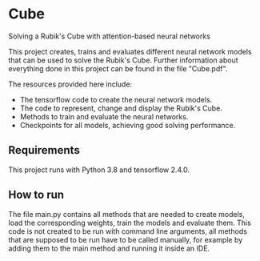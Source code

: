 # Cube
Solving a Rubik's Cube with attention-based neural networks

This project creates, trains and evaluates different neural network models that can be used to solve the Rubik's Cube. Further information about everything done in this project can be found in the file "Cube.pdf".

The resources provided here include:
* The tensorflow code to create the neural network models.
* The code to represent, change and display the Rubik's Cube.
* Methods to train and evaluate the neural networks.
* Checkpoints for all models, achieving good solving performance.

## Requirements

This project runs with Python 3.8 and tensorflow 2.4.0.

## How to run

The file main.py contains all methods that are needed to create models, load the corresponding weights,
train the models and evaluate them. This code is not created to be run with command line arguments,
all methods that are supposed to be run have to be called manually, for example by adding them to the
main method and running it inside an IDE.
